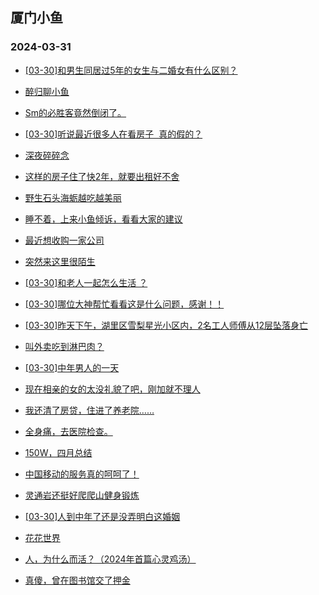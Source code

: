 ## 厦门小鱼 
### 2024-03-31

+ [[03-30]和男生同居过5年的女生与二婚女有什么区别？](http://bbs.xmfish.com/read-htm-tid-18168135.html)

+ [醉归聊小鱼](http://bbs.xmfish.com/read-htm-tid-18168128.html)

+ [Sm的必胜客竟然倒闭了。](http://bbs.xmfish.com/read-htm-tid-18168318.html)

+ [[03-30]听说最近很多人在看房子  真的假的？](http://bbs.xmfish.com/read-htm-tid-18168297.html)

+ [深夜碎碎念](http://bbs.xmfish.com/read-htm-tid-18168131.html)

+ [这样的房子住了快2年，就要出租好不舍](http://bbs.xmfish.com/read-htm-tid-18168167.html)

+ [野生石头海蛎越吃越美丽](http://bbs.xmfish.com/read-htm-tid-18168315.html)

+ [睡不着，上来小鱼倾诉，看看大家的建议](http://bbs.xmfish.com/read-htm-tid-18168141.html)

+ [最近想收购一家公司](http://bbs.xmfish.com/read-htm-tid-18168158.html)

+ [突然来这里很陌生](http://bbs.xmfish.com/read-htm-tid-18168186.html)

+ [[03-30]和老人一起怎么生活 ？](http://bbs.xmfish.com/read-htm-tid-18168163.html)

+ [[03-30]哪位大神帮忙看看这是什么问题，感谢！！](http://bbs.xmfish.com/read-htm-tid-18168260.html)

+ [[03-30]昨天下午，湖里区雪梨星光小区内，2名工人师傅从12层坠落身亡](http://bbs.xmfish.com/read-htm-tid-18168445.html)

+ [叫外卖吃到淋巴肉？](http://bbs.xmfish.com/read-htm-tid-18168144.html)

+ [[03-30]中年男人的一天](http://bbs.xmfish.com/read-htm-tid-18168406.html)

+ [现在相亲的女的太没礼貌了吧，刚加就不理人](http://bbs.xmfish.com/read-htm-tid-18168422.html)

+ [我还清了房贷，住进了养老院……](http://bbs.xmfish.com/read-htm-tid-18168365.html)

+ [全身痛，去医院检查。](http://bbs.xmfish.com/read-htm-tid-18168373.html)

+ [150W，四月总结](http://bbs.xmfish.com/read-htm-tid-18168333.html)

+ [中国移动的服务真的呵呵了！](http://bbs.xmfish.com/read-htm-tid-18168282.html)

+ [灵通岩还挺好爬爬山健身锻炼](http://bbs.xmfish.com/read-htm-tid-18168478.html)

+ [[03-30]人到中年了还是没弄明白这婚姻](http://bbs.xmfish.com/read-htm-tid-18168546.html)

+ [花花世界](http://bbs.xmfish.com/read-htm-tid-18168488.html)

+ [人，为什么而活？（2024年首篇心灵鸡汤）](http://bbs.xmfish.com/read-htm-tid-18168509.html)

+ [真傻，曾在图书馆交了押金](http://bbs.xmfish.com/read-htm-tid-18168510.html)

